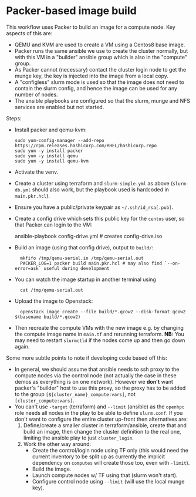 # Packer-based image build

This workflow uses Packer to build an image for a compute node. Key aspects of this are:
- QEMU and KVM are used to create a VM using a Centos8 base image.
- Packer runs the same ansible we use to create the cluster normally, but with this VM in a "builder" ansible group which is also in the "compute" group.
- As Packer cannot (necessary) contact the cluster login node to get the munge key, the key is injected into the image from a local copy.
- A "configless" slurm mode is used so that the image does not need to contain the slurm config, and hence the image can be used for any number of nodes.
- The ansible playbooks are configured so that the slurm, munge and NFS services are enabled but not started.

Steps:

- Install packer and qemu-kvm:

      sudo yum-config-manager --add-repo https://rpm.releases.hashicorp.com/RHEL/hashicorp.repo
      sudo yum -y install packer
      sudo yum -y install qemu
      sudo yum -y install qemu-kvm

- Activate the venv.
- Create a cluster using terraform and `slurm-simple.yml` as above (`slurm-db.yml` should also work, but the playbook used is hardcoded in `main.pkr.hcl`).
- Ensure you have a public/private keypair as `~/.ssh/id_rsa[.pub]`.
- Create a config drive which sets this public key for the `centos` user, so that Packer can login to the VM:

    ansible-playbook config-drive.yml # creates config-drive.iso

- Build an image (using that config drive), output to `build/`:

        mkfifo /tmp/qemu-serial.in /tmp/qemu-serial.out
        PACKER_LOG=1 packer build main.pkr.hcl # may also find `--on-error=ask` useful during development

- You can watch the image startup in another terminal using

        cat /tmp/qemu-serial.out

- Upload the image to Openstack:

        openstack image create --file build/*.qcow2 --disk-format qcow2 $(basename build/*.qcow2)

- Then recreate the compute VMs with the new image e.g. by changing the compute image name in `main.tf` and rerunning terraform. **NB:** You may need to restart `slurmctld` if the nodes come up and then go down again.

Some more subtle points to note if developing code based off this:
- In general, we should assume that ansible needs to ssh proxy to the compute nodes via the control node (not actually the case in these demos as everything is on one network). However we **don't** want packer's "builder" host to use this proxy, so the proxy has to be added to the group `[${cluster_name}_compute:vars]`, not `[cluster_compute:vars]`.
- You can't use `-target` (terraform) and `--limit` (ansible) as the `openhpc` role needs all nodes in the play to be able to define `slurm.conf`. If you don't want to configure the entire cluster up-front then alternatives are:
  1. Define/create a smaller cluster in terraform/ansible, create that and build an image, then change the cluster definition to the real one, limiting the ansible play to just `cluster_login`.
  2. Work the other way around:
        - Create the control/login node using TF only (this would need the current inventory to be split up as currently the implicit dependency on `computes` will create those too, even with `-limit`).
        - Build the image.
        - Launch compute nodes w/ TF using that (slurm won't start).
        - Configure control node using `--limit` (will use the local munge key).
